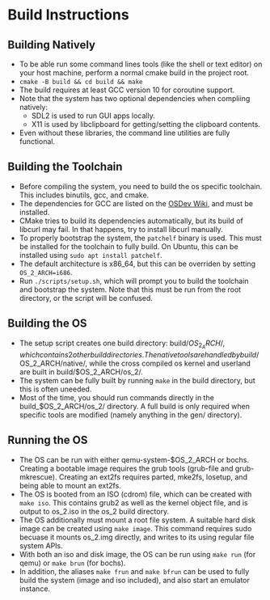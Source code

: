 # Build Instructions

## Building Natively

-   To be able run some command lines tools (like the shell or text editor) on your host machine, perform a normal cmake build in the project root.
-   `cmake -B build && cd build && make`
-   The build requires at least GCC version 10 for coroutine support.
-   Note that the system has two optional dependencies when compliing natively:
    -   SDL2 is used to run GUI apps locally.
    -   X11 is used by libclipboard for getting/setting the clipboard contents.
-   Even without these libraries, the command line utilities are fully functional.

## Building the Toolchain

-   Before compiling the system, you need to build the os specific toolchain. This includes binutils, gcc, and cmake.
-   The dependencies for GCC are listed on the [OSDev Wiki](https://wiki.osdev.org/GCC_Cross-Compiler#Preparing_for_the_build), and must be installed.
-   CMake tries to build its dependencies automatically, but its build of libcurl may fail. In that happens, try to install libcurl manually.
-   To properly bootstrap the system, the `patchelf` binary is used. This must be installed for the toolchain to fully build. On Ubuntu, this can
    be installed using `sudo apt install patchelf`.
-   The default architecture is x86_64, but this can be overriden by setting `OS_2_ARCH=i686`.
-   Run `./scripts/setup.sh`, which will prompt you to build the toolchain and bootstrap the system.
    Note that this must be run from the root directory, or the script will be confused.

## Building the OS

-   The setup script creates one build directory: build/$OS_2_ARCH/, which contains 2 other build directories. The native tools are handled by build/$OS_2_ARCH/native/, while the cross compiled os kernel and userland are built in build/$OS_2_ARCH/os_2/.
-   The system can be fully built by running `make` in the build directory, but this is often uneeded.
-   Most of the time, you should run commands directly in the build\_$OS_2_ARCH/os_2/ directory. A full build is only required when specific tools are modified (namely anything in the gen/ directory).

## Running the OS

-   The OS can be run with either qemu-system-$OS_2_ARCH or bochs. Creating a bootable image requires the grub tools (grub-file and grub-mkrescue). Creating an ext2fs requires parted, mke2fs, losetup, and being able to mount an ext2fs.
-   The OS is booted from an ISO (cdrom) file, which can be created with `make iso`. This contains grub2 as well as the kernel object file, and is output to os_2.iso in the os_2 build directory.
-   The OS additionally must mount a root file system. A suitable hard disk image can be created using `make image`. This command requires sudo becuase it mounts os_2.img directly, and writes to its using regular file system APIs.
-   With both an iso and disk image, the OS can be run using `make run` (for qemu) or `make brun` (for bochs).
-   In addition, the aliases `make frun` and `make bfrun` can be used to fully build the system (image and iso included), and also start an emulator instance.
